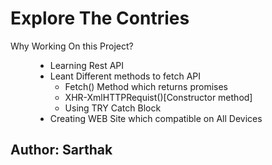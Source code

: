 <h1>Explore The Contries</h1>
<dl>
  <dt>Why Working On this Project?</dt>
    <dd>
      <ul>
        <li>Learning Rest API</li>
        <li>Leant Different methods to fetch API
        <ul>
          <li>Fetch() Method which returns promises</li>
          <li>XHR-XmlHTTPRequist()[Constructor method]</li>
          <li>Using TRY Catch Block </li>
        </ul>
        </li>
        <li>Creating WEB Site which compatible on All Devices</li>
      </ul>
    </dd>
</dl>
<h2>Author: Sarthak</h2>
